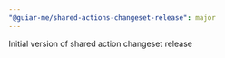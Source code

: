 ```yaml
---
"@guiar-me/shared-actions-changeset-release": major
---
```


Initial version of shared action changeset release
